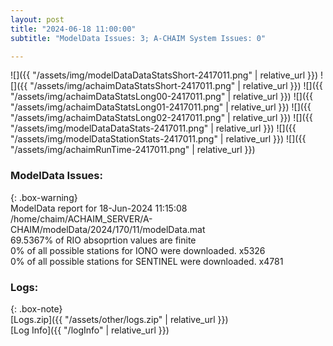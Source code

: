 ```yaml
---
layout: post
title: "2024-06-18 11:00:00"
subtitle: "ModelData Issues: 3; A-CHAIM System Issues: 0"

---
```


![]({{ "/assets/img/modelDataDataStatsShort-2417011.png" | relative_url }})
![]({{ "/assets/img/achaimDataStatsShort-2417011.png" | relative_url }})
![]({{ "/assets/img/achaimDataStatsLong00-2417011.png" | relative_url }})
![]({{ "/assets/img/achaimDataStatsLong01-2417011.png" | relative_url }})
![]({{ "/assets/img/achaimDataStatsLong02-2417011.png" | relative_url }})
![]({{ "/assets/img/modelDataDataStats-2417011.png" | relative_url }})
![]({{ "/assets/img/modelDataStationStats-2417011.png" | relative_url }})
![]({{ "/assets/img/achaimRunTime-2417011.png" | relative_url }})


### ModelData Issues:  
  
{: .box-warning}  
 ModelData report for 18-Jun-2024 11:15:08   
 /home/chaim/ACHAIM_SERVER/A-CHAIM/modelData/2024/170/11/modelData.mat   
 69.5367% of RIO absoprtion values are finite   
 0% of all possible stations for IONO were downloaded. x5326   
 0% of all possible stations for SENTINEL were downloaded. x4781   
  


### Logs:  
  
{: .box-note}  
[Logs.zip]({{ "/assets/other/logs.zip" | relative_url }})  
[Log Info]({{ "/logInfo" | relative_url }})  

